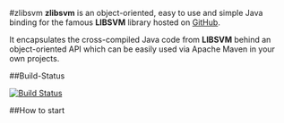#zlibsvm
**zlibsvm** is an object-oriented, easy to use and simple Java binding for the famous **LIBSVM** library hosted on [GitHub](https://github.com/cjlin1/libsvm).

It encapsulates the cross-compiled Java code from **LIBSVM** behind an object-oriented API which can be easily used via Apache Maven in your own projects.

##Build-Status

[![Build Status](https://travis-ci.org/rzo1/zlibsvm.svg?branch=master)](https://travis-ci.org/rzo1/zlibsvm)

##How to start